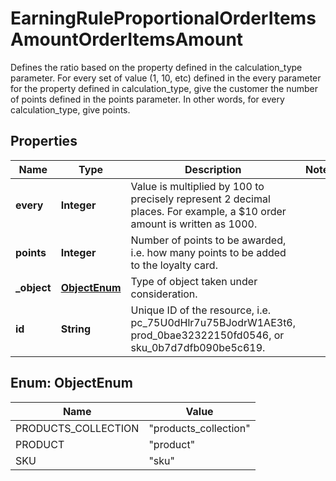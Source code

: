 

# EarningRuleProportionalOrderItemsAmountOrderItemsAmount

Defines the ratio based on the property defined in the calculation_type parameter. For every set of value (1, 10, etc) defined in the every parameter for the property defined in calculation_type, give the customer the number of points defined in the points parameter. In other words, for every calculation_type, give points.

## Properties

| Name | Type | Description | Notes |
|------------ | ------------- | ------------- | -------------|
|**every** | **Integer** | Value is multiplied by 100 to precisely represent 2 decimal places. For example, a $10 order amount is written as 1000. |  |
|**points** | **Integer** | Number of points to be awarded, i.e. how many points to be added to the loyalty card. |  |
|**_object** | [**ObjectEnum**](#ObjectEnum) | Type of object taken under consideration. |  |
|**id** | **String** | Unique ID of the resource, i.e. pc_75U0dHlr7u75BJodrW1AE3t6, prod_0bae32322150fd0546, or sku_0b7d7dfb090be5c619. |  |



## Enum: ObjectEnum

| Name | Value |
|---- | -----|
| PRODUCTS_COLLECTION | &quot;products_collection&quot; |
| PRODUCT | &quot;product&quot; |
| SKU | &quot;sku&quot; |



